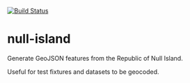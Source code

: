 [![Build Status](https://travis-ci.org/rodowi/null-island.svg?branch=master)](https://travis-ci.org/rodowi/null-island)

# null-island

Generate GeoJSON features from the Republic of Null Island.

Useful for test fixtures and datasets to be geocoded.
